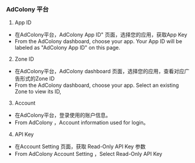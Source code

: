 ###     AdColony 平台
1.  App ID
- 在AdColony平台，AdColony App ID" 页面，选择您的应用，获取App Key
- From the AdColony dashboard, choose your app. Your App ID will be labeled as "AdColony App ID" on this page.
2.  Zone ID
- 在AdColony平台，AdColony dashboard 页面，选择您的应用，查看对应广告形式的Zone ID
- From the AdColony dashboard, choose your app. Select an existing Zone to view its ID,
3. Account 
-  在AdColony平台，登录使用的账户信息。
-  From AdColony ，Account information used for login。
4. API Key
- 在Account Setting 页面，获取 Read-Only  API Key 参数
-  From AdColony  Account Setting ，Select  Read-Only  API Key 
 